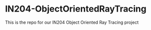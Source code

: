 # IN204-ObjectOrientedRayTracing
This is the repo for our IN204 Object Oriented Ray Tracing project
